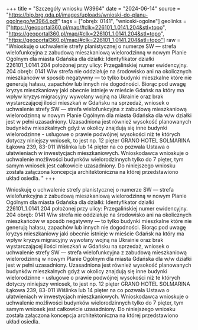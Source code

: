 +++
title = "Szczegóły wniosku W3964"
date = "2024-06-14"
source = "https://bip.brg.gda.pl/images/uploads/wnioski-do-planu-ogolnego/w3964.pdf"
tags = ["obręb: 0141", "wnioski-ogolne"]
geolinks = ["https://geoportal360.pl/map/#clk=226101_1.0141.204&stl=topo", "https://geoportal360.pl/map/#clk=226101_1.0141.204&stl=topo", "https://geoportal360.pl/map/#clk=226101_1.0141.204&stl=topo"]
raw = "Wnioskuję o uchwalenie strefy planistycznej o numerze SW — strefa wielofunkcyjna z zabudową mieszkaniową wielorodzinną w nowym Planie Ogólnym dla miasta Gdańska dla działki: Identyfikator działki 226101_1.0141.204 położonej przy ulicy: Przegalińskiej numer ewidencyjny. 204 obręb: 0141 Wiw strefa nie oddziałuje na środowisko ani na okolicznych mieszkańców w sposób negatywny — to tylko budynki mieszkalne które nie generują hałasu, zapachów lub innych nie dogodności. Biorąc pod uwagę kryzys mieszkaniowy jaki obecnie istnieje w mieście Gdańsk na który ma wpływ kryzys migracyjny wywołany wojną na Ukrainie oraz brak wystarczającej ilości mieszkań w Gdańsku na sprzedaż, wniosek o uchwalenie strefy SW — strefa wielofunkcyjna z zabudową mieszkaniową wielorodzinną w nowym Planie Ogólnym dla miasta Gdańska dla w/w działki jest w pełni uzasadniony. Uzasadniona jest również wysokość planowanych budynków mieszkalnych gdyż w okolicy znajdują się inne budynki wielorodzinne - usługowe o prawie podwójnej wysokości niż te których dotyczy niniejszy wniosek, to jest np. 12 pięter GRANO HOTEL SOLMARINA Łąkowa 239, 83-011 Wiślinka lub 14 pięter na co pozwala Ustawa o ułatwieniach w inwestycjach mieszkaniowych. Wnioskodawca wnioskuje o uchwalenie możliwości budynków wielorodzinnych tylko do 7 pięter, tym samym wniosek jest całkowicie uzasadniony. Do niniejszego wniosku została załączona koncepcja architektoniczna na której przedstawiono układ osiedla. "
+++

Wnioskuję o uchwalenie strefy planistycznej o numerze SW — strefa wielofunkcyjna z zabudową
mieszkaniową wielorodzinną w nowym Planie Ogólnym dla miasta Gdańska dla działki:
Identyfikator działki 226101_1.0141.204
położonej przy ulicy: Przegalińskiej
numer ewidencyjny. 204
obręb: 0141
Wiw strefa nie oddziałuje na środowisko ani na okolicznych mieszkańców w sposób negatywny — to tylko
budynki mieszkalne które nie generują hałasu, zapachów lub innych nie dogodności.
Biorąc pod uwagę kryzys mieszkaniowy jaki obecnie istnieje w mieście Gdańsk na który ma wpływ kryzys
migracyjny wywołany wojną na Ukrainie oraz brak wystarczającej ilości mieszkań w Gdańsku na sprzedaż,
wniosek o uchwalenie strefy SW — strefa wielofunkcyjna z zabudową mieszkaniową wielorodzinną w
nowym Planie Ogólnym dla miasta Gdańska dla w/w działki jest w pełni uzasadniony. Uzasadniona jest
również wysokość planowanych budynków mieszkalnych gdyż w okolicy znajdują się inne budynki
wielorodzinne - usługowe o prawie podwójnej wysokości niż te których dotyczy niniejszy wniosek, to jest np.
12 pięter GRANO HOTEL SOLMARINA Łąkowa 239, 83-011 Wiślinka lub 14 pięter na co pozwala Ustawa
o ułatwieniach w inwestycjach mieszkaniowych. Wnioskodawca wnioskuje o uchwalenie możliwości
budynków wielorodzinnych tylko do 7 pięter, tym samym wniosek jest całkowicie uzasadniony. Do
niniejszego wniosku została załączona koncepcja architektoniczna na której przedstawiono układ
osiedla.



